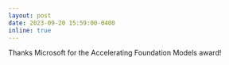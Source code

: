 ```yaml
---
layout: post
date: 2023-09-20 15:59:00-0400
inline: true
---
```


Thanks Microsoft for the Accelerating Foundation Models award! 